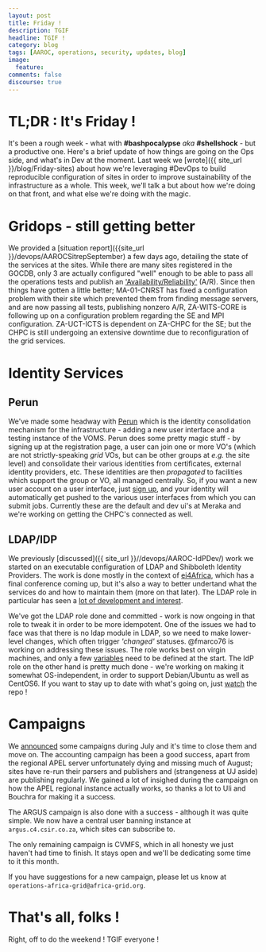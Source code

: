 ```yaml
---
layout: post
title: Friday !
description: TGIF
headline: TGIF !
category: blog
tags: [AAROC, operations, security, updates, blog]
image:
  feature:
comments: false
discourse: true
---
```


# TL;DR : It's Friday !  

It's been a rough week - what with **#bashpocalypse** *aka* **#shellshock** - but a productive one. Here's a brief update of how things are going on the Ops side, and what's in Dev at the moment. Last week we [wrote]({{ site_url }}/blog/Friday-sites) about how we're leveraging #DevOps to build reproducible configuration of sites in order to improve sustainability of the infrastructure as a whole. This week, we'll talk a but about how we're doing on that front, and what else we're doing with the magic.

# Gridops - still getting better

We provided a [situation report]({{site_url }}/devops/AAROCSitrepSeptember) a few days ago, detailing the state of the services at the sites. While there are many sites registered in the GOCDB, only 3 are actually configured "well" enough to be able to pass all the operations tests and publish an ['Availability/Reliability'](https://operations-portal.egi.eu/availability/siteAvailabilities) (A/R). Since then things have gotten a little better; MA-01-CNRST has fixed a configuration problem with their site which prevented them from finding message servers, and are now passing all tests, publishing nonzero A/R, ZA-WITS-CORE is following up on a configuration problem regarding the SE and MPI configuration. ZA-UCT-ICTS is dependent on ZA-CHPC for the SE; but the CHPC is still undergoing an extensive downtime due to reconfiguration of the grid services.

# Identity Services

## Perun

We've made some headway with [Perun](https://perun.c4.csir.co.za) which is the identity consolidation mechanism for the infrastructure - adding a new user interface and a testing instance of the VOMS. Perun does some pretty magic stuff - by signing up at the registration page, a user can join one or more VO's (which are not strictly-speaking *grid* VOs, but can be other groups at *e.g.* the site level) and consolidate their various identities from certificates, external identity providers, etc. These identities are then *propagated* to facilities which support the group or VO, all managed centrally. So, if you want a new user account on a user interface, just [sign up](https://perun.c4.csir.co.za/non/registrar/?vo=sagrid.ac.za), and your identity will automatically get pushed to the various user interfaces from which you can submit jobs. Currently these are the default and dev ui's at Meraka and we're working on getting the CHPC's connected as well.

## LDAP/IDP

We previously [discussed]({{ site_url }}//devops/AAROC-IdPDev/) work we started on an executable configuration of LDAP and Shibboleth Identity Providers. The work is done mostly in the context of [ei4Africa](http://www.ei4africa.eu), which has a final conference coming up, but it's also a way to better undertand what the services do and how to maintain them (more on that later). The LDAP role in particular has seen a [lot of development and interest](https://github.com/AAROC/DevOps/graphs/traffic).

We've got the LDAP role done and committed - work is now ongoing in that role to tweak it in order to be more idempotent. One of the issues we had to face was that there is no ldap module in LDAP, so we need to make lower-level changes, which often trigger *'changed'* statuses. @fmarco76 is working on addressing these issues. The role works best on virgin machines, and only a few [variables](https://github.com/AAROC/DevOps/blob/master/Ansible/roles/ldap/vars/main.yml) need to be defined at the start. The IdP role on the other hand is pretty much done - we're working on making it somewhat OS-independent, in order to support Debian/Ubuntu as well as CentOS6. If you want to stay up to date with what's going on, just [watch](https://github.com/AAROC/DevOps/subscription) the repo !

# Campaigns

We [announced](http://aaroc.github.io/devops/AAROCSitrepJuly/) some campaigns during July and it's time to close them and move on. The accounting campaign has been a good success, apart from the regional APEL server unfortunately dying and missing much of August; sites have re-run their parsers and publishers and (strangeness at UJ aside) are publishing regularly. We gained a lot of insighed during the campaign on how the APEL regional instance actually works, so thanks a lot to Uli and Bouchra for making it a success.

The ARGUS campaign is also done with a success - although it was quite simple. We now have a central user banning instance at `argus.c4.csir.co.za`, which sites can subscribe to.

The only remaining campaign is CVMFS, which in all honesty we just haven't had time to finish. It stays open and we'll be dedicating some time to it this month.

If you have suggestions for a new campaign, please let us know at `operations-africa-grid@africa-grid.org`.

# That's all, folks !

Right, off to do the weekend ! TGIF everyone !
